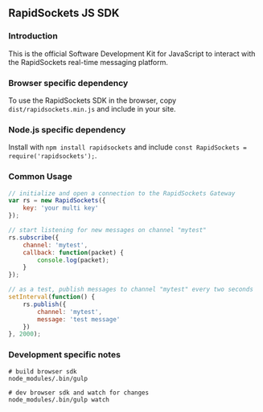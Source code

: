 ## RapidSockets JS SDK

### Introduction
This is the official Software Development Kit for JavaScript to interact with the RapidSockets real-time messaging platform.

### Browser specific dependency
To use the RapidSockets SDK in the browser, copy `dist/rapidsockets.min.js` and include in your site.

### Node.js specific dependency
Install with `npm install rapidsockets` and include `const RapidSockets = require('rapidsockets');`.

### Common Usage
```js
// initialize and open a connection to the RapidSockets Gateway
var rs = new RapidSockets({
    key: 'your multi key'
});

// start listening for new messages on channel "mytest"
rs.subscribe({
    channel: 'mytest',
    callback: function(packet) {
        console.log(packet);
    }
});

// as a test, publish messages to channel "mytest" every two seconds
setInterval(function() {
    rs.publish({
        channel: 'mytest',
        message: 'test message'
    })
}, 2000);
```

### Development specific notes
```
# build browser sdk
node_modules/.bin/gulp

# dev browser sdk and watch for changes
node_modules/.bin/gulp watch
```
